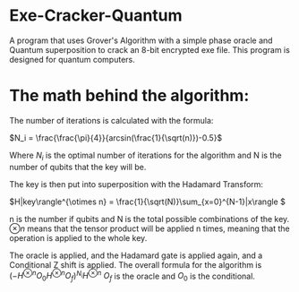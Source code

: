 # Exe-Cracker-Quantum
A program that uses Grover's Algorithm with a simple phase oracle and Quantum superposition to crack an 8-bit encrypted exe file. This program is designed for quantum computers.

# The math behind the algorithm:
The number of iterations is calculated with the formula:

$N_i = \frac{\frac{\pi}{4}}{arcsin(\frac{1}{\sqrt(n)})-0.5}$ 

Where $N_i$ is the optimal number of iterations for the algorithm and N is the number of qubits that the key will be.

The key is then put into superposition with the Hadamard Transform:

$H|key\rangle^{\otimes n} = \frac{1}{\sqrt(N)}\sum_{x=0}^{N-1}|x\rangle $

n is the number if qubits and N is the total possible combinations of the key. $\otimes n$ means that the tensor product will be applied n times, meaning that the operation is applied to the whole key.

The oracle is applied, and the Hadamard gate is applied again, and a Conditional Z shift is applied.
The overall formula for the algorithm is
$(-H^{\otimes n}O_0H^{\otimes n}O_f)^{N_i}H^{\otimes n}$
$O_f$ is the oracle and $O_0$ is the conditional.

